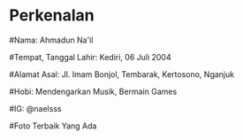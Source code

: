# Perkenalan

#Nama: Ahmadun Na'il

#Tempat, Tanggal Lahir: Kediri, 06 Juli 2004

#Alamat Asal: Jl. Imam Bonjol, Tembarak, Kertosono, Nganjuk

#Hobi: Mendengarkan Musik, Bermain Games

#IG: @naelsss

#Foto Terbaik Yang Ada
